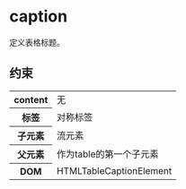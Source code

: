 # caption

定义表格标题。

## 约束

<table>
<tr>
    <th>content</th>
    <td>无</td>
</tr>
<tr>
    <th>标签</th>
    <td>对称标签</td>
</tr>
<tr>
    <th>子元素</th>
    <td>流元素</td>
</tr>
<tr>
    <th>父元素</th>
    <td>作为table的第一个子元素</td>
</tr>
<tr>
    <th>DOM</th>
    <td>HTMLTableCaptionElement</td>
</tr>
</table>

